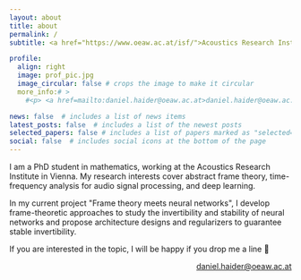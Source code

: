 ```yaml
---
layout: about
title: about
permalink: /
subtitle: <a href="https://www.oeaw.ac.at/isf/">Acoustics Research Institute</a>. Vienna.

profile:
  align: right
  image: prof_pic.jpg
  image_circular: false # crops the image to make it circular
  more_info:# >
    #<p> <a href=mailto:daniel.haider@oeaw.ac.at>daniel.haider@oeaw.ac.at</a> </p>

news: false  # includes a list of news items
latest_posts: false  # includes a list of the newest posts
selected_papers: false # includes a list of papers marked as "selected={true}"
social: false  # includes social icons at the bottom of the page
---
```


I am a PhD student in mathematics, working at the Acoustics Research Institute in Vienna. My research interests cover abstract frame theory, time-frequency analysis for audio signal processing, and deep learning.

In my current project "Frame theory meets neural networks", I develop frame-theoretic approaches to study the invertibility and stability of neural networks and propose architecture designs and regularizers to guarantee stable invertibility.

If you are interested in the topic, I will be happy if you drop me a line &#129305;

<p style="text-align: right;"> <a href=mailto:daniel.haider@oeaw.ac.at>daniel.haider@oeaw.ac.at</a> </p>



